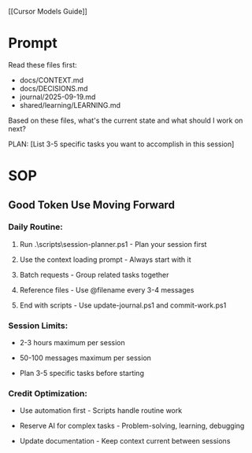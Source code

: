 [[Cursor Models Guide]]
# Prompt
Read these files first:
- docs/CONTEXT.md
- docs/DECISIONS.md
- journal/2025-09-19.md
- shared/learning/LEARNING.md

Based on these files, what's the current state and what should I work on next?

PLAN: [List 3-5 specific tasks you want to accomplish in this session]
# SOP
## Good Token Use Moving Forward

### Daily Routine:

1. Run .\scripts\session-planner.ps1 - Plan your session first

2. Use the context loading prompt - Always start with it

3. Batch requests - Group related tasks together

4. Reference files - Use @filename every 3-4 messages

5. End with scripts - Use update-journal.ps1 and commit-work.ps1

### Session Limits:

- 2-3 hours maximum per session

- 50-100 messages maximum per session

- Plan 3-5 specific tasks before starting

### Credit Optimization:

- Use automation first - Scripts handle routine work

- Reserve AI for complex tasks - Problem-solving, learning, debugging

- Update documentation - Keep context current between sessions